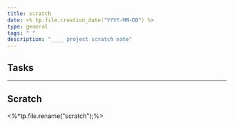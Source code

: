 ```yaml
---
title: scratch
date: <% tp.file.creation_date("YYYY-MM-DD") %>
type: general
tags: " "
description: "____ project scratch note"
---
```

## Tasks



---
## Scratch



<%*tp.file.rename("scratch");%>